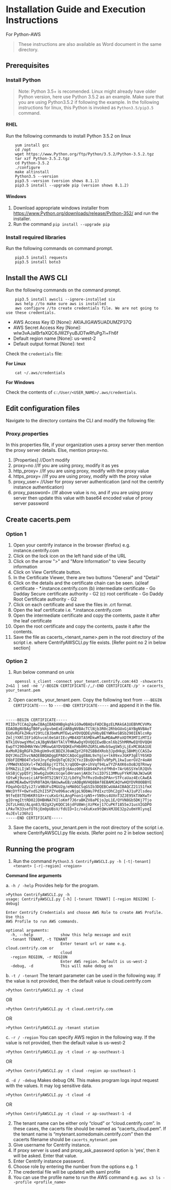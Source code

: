 # Installation Guide and Execution Instructions
For Python-AWS

> These instructions are also available as Word document in the same directory.

## Prerequisites

### Install Python

>Note: Python 3.5+ is recomended. Linux might already have older Python version, here use Python 3.5.2 as an example. Make sure that you are using Python3.5.2 if following the example. In the following instructions for linux, this Python is invoked as `Python3.5/pip3.5` command.

#### RHEL

Run the following commands to install Python 3.5.2 on linux

```
    yum install gcc
    cd /opt
    wget https://www.Python.org/ftp/Python/3.5.2/Python-3.5.2.tgz
    tar xzf Python-3.5.2.tgz
    cd Python-3.5.2
    ./configure
    make altinstall
    Python3.5 --version
    pip3.5 –version (version shows 8.1.1)
    pip3.5 install --upgrade pip (version shows 8.1.2)
```

#### Windows

1.  Download appropriate windows installer from https://www.Python.org/downloads/release/Python-352/ and run the installer.
2.  Run the command `pip install --upgrade pip` 

### Install required libraries

Run the following commands on command prompt. 

```
    pip3.5 install requests
    pip3.5 install boto3
```

## Install the AWS CLI

Run the following commands on the command prompt.

```
    pip3.5 install awscli --ignore-installed six
    aws help //to make sure aws is installed
    aws configure //to create credentials file. We are not going to use these credentials.
```

* AWS Access Key ID [None]: AKIAJIGAW5UADUMZP37Q
* AWS Secret Access Key [None]: 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
* Default region name [None]: us-west-2
* Default output format [None]: text

Check the `credentials` file:

**For Linux**

```
    cat ~/.aws/credentials
```

**For Windows**

Check the contents of `c:/User/<USER_NAME>/.aws/credentials`.

## Edit configuration files

Navigate to the directory contains the CLI and modify the following file:

### Proxy.properties

In this properties file, if your organization uses a proxy server then mention the proxy server details. Else, mention proxy=no.
1.  [Properties]  //Don’t modify
2.  proxy=no //If you are using proxy, modify it as yes
3.  http_proxy= //If you are using proxy, modify with the proxy value
4.  https_proxy= //If you are using proxy, modify with the proxy value
5.  proxy_user= //User for proxy server authentication (and not the centrify instance authentication)
6.  proxy_password=  //If above value is no, and if you are using proxy server then update this value with base64 encoded value of proxy server password

## Create cacerts.pem

### Option 1

1.  Open your centrify instance in the browser (firefox) e.g. instance.centrify.com
2.  Click on the lock icon on the left hand side of the URL
3.  Click on the arrow ">" and "More Information" to view Security information
4.  Click on View Certificate button.
5.  In the Certificate Viewer, there are two buttons "General" and "Detail"
6.  Click on the details and the certificate chain can be seen. (a)leaf certificate - *.instance.centrify.com (b) intermediate certificate - Go Dadday Secure certificate authority - G2 (c) root certificate - Go Daddy Root Certificate authority - G2
7.  Click on each certificate and save the files in .crt format.
8.  Open the leaf certificate i.e. *.instance.centrify.com
9.  Open the intermediate certificate and copy the contents, paste it after the leaf certificate
10.  Open the root certificate and copy the contents, paste it after the contents.
11.  Save the file as cacerts_<tenant_name>.pem in the root directory of the script i.e. where CentrifyAWSCLI.py file exists.  [Refer point no 2 in below section]

### Option 2

1.  Run below command on unix

```    
    openssl s_client -connect your_tenant.centrify.com:443 -showcerts 2>&1 | sed -ne '/-BEGIN CERTIFICATE-/,/-END CERTIFICATE-/p' > cacerts_ your_tenant.pem
```

2.  Open cacerts_ your_tenant.pem. Copy the following text from `---BEGIN CERTIFICATE----` to `----END CERTIFICATE-----` and append it in the file.
 
```
-----BEGIN CERTIFICATE-----
MIIDxTCCAq2gAwIBAgIBADANBgkqhkiG9w0BAQsFADCBgzELMAkGA1UEBhMCVVMx
EDAOBgNVBAgTB0FyaXpvbmExEzARBgNVBAcTClNjb3R0c2RhbGUxGjAYBgNVBAoT
EUdvRGFkZHkuY29tLCBJbmMuMTEwLwYDVQQDEyhHbyBEYWRkeSBSb290IENlcnRp
ZmljYXRlIEF1dGhvcml0eSAtIEcyMB4XDTA5MDkwMTAwMDAwMFoXDTM3MTIzMTIz
NTk1OVowgYMxCzAJBgNVBAYTAlVTMRAwDgYDVQQIEwdBcml6b25hMRMwEQYDVQQH
EwpTY290dHNkYWxlMRowGAYDVQQKExFHb0RhZGR5LmNvbSwgSW5jLjExMC8GA1UE
AxMoR28gRGFkZHkgUm9vdCBDZXJ0aWZpY2F0ZSBBdXRob3JpdHkgLSBHMjCCASIw
DQYJKoZIhvcNAQEBBQADggEPADCCAQoCggEBAL9xYgjx+lk09xvJGKP3gElY6SKD
E6bFIEMBO4Tx5oVJnyfq9oQbTqC023CYxzIBsQU+B07u9PpPL1kwIuerGVZr4oAH
/PMWdYA5UXvl+TW2dE6pjYIT5LY/qQOD+qK+ihVqf94Lw7YZFAXK6sOoBJQ7Rnwy
DfMAZiLIjWltNowRGLfTshxgtDj6AozO091GB94KPutdfMh8+7ArU6SSYmlRJQVh
GkSBjCypQ5Yj36w6gZoOKcUcqeldHraenjAKOc7xiID7S13MMuyFYkMlNAJWJwGR
tDtwKj9useiciAF9n9T521NtYJ2/LOdYq7hfRvzOxBsDPAnrSTFcaUaz4EcCAwEA
AaNCMEAwDwYDVR0TAQH/BAUwAwEB/zAOBgNVHQ8BAf8EBAMCAQYwHQYDVR0OBBYE
FDqahQcQZyi27/a9BUFuIMGU2g/eMA0GCSqGSIb3DQEBCwUAA4IBAQCZ21151fmX
WWcDYfF+OwYxdS2hII5PZYe096acvNjpL9DbWu7PdIxztDhC2gV7+AJ1uP2lsdeu
9tfeE8tTEH6KRtGX+rcuKxGrkLAngPnon1rpN5+r5N9ss4UXnT3ZJE95kTXWXwTr
gIOrmgIttRD02JDHBHNA7XIloKmf7J6raBKZV8aPEjoJpL1E/QYVN8Gb5DKj7Tjo
2GTzLH4U/ALqn83/B2gX2yKQOC16jdFU8WnjXzPKej17CuPKf1855eJ1usV2GDPO
LPAvTK33sefOT6jEm0pUBsV/fdUID+Ic/n4XuKxe9tQWskMJDE32p2u0mYRlynqI
4uJEvlz36hz1
-----END CERTIFICATE-----
```

3.  Save the cacerts_ your_tenant.pem in the root directory of the script i.e. where CentrifyAWSCLI.py file exists.  [Refer point no 2 in below section]

## Running the program

1.  Run the command `Python3.5 CentrifyAWSCLI.py -h [-t|-tenant] <tenant> [-r|-region] <region>`

**Command line arguments**

a.  `-h / -help`
Provides help for the program.

```
>Python CentrifyAWSCLI.py -h
usage: CentrifyAWSCLI.py [-h] [-tenant TENANT] [-region REGION] [-debug]

Enter Centrify Credentials and choose AWS Role to create AWS Profile. Use this
AWS Profile to run AWS commands.

optional arguments:
  -h, --help            show this help message and exit
  -tenant TENANT, -t TENANT
                        Enter tenant url or name e.g. cloud.centrify.com or
                        cloud
  -region REGION, -r REGION
                        Enter AWS region. Default is us-west-2
  -debug, -d            This will make debug on
```

b.  `-t / -tenant`
The tenant parameter can be used in the following way. If the value is not provided, then the default value is cloud.centrify.com

```
>Python CentrifyAWSCLI.py -t cloud 
```

OR

```
>Python CentrifyAWSCLI.py -t cloud.centrify.com
```

OR 

```
>Python CentrifyAWSCLI.py -tenant station 
```

c.  `-r / -region`
You can specify AWS region in the following way. If the value is not provided, then the default value is us-west-2

```
>Python CentrifyAWSCLI.py -t cloud -r ap-southeast-1
```

OR

```
>Python CentrifyAWSCLI.py -t cloud -region ap-southeast-1
```

d.  `-d / -debug`
Makes debug ON. This makes program logs input request with the values. It may log sensitive data.

```
>Python CentrifyAWSCLI.py -t cloud -d
```

OR

```
>Python CentrifyAWSCLI.py -t cloud -r ap-southeast-1 -d
```

2.  The tenant name can be either only “cloud” or “cloud.centrify.com”. In these cases, the cacerts file should be named as “cacerts_cloud.pem”. If the tenant name is “mytenant.somedomain.centrify.com” then the cacerts filename should be `cacerts_mytenant.pem`
3.  Give username for Centrify instance.
4.  If proxy server is used and proxy_ask_password option is ‘yes’, then it will be asked. Enter that value.
5.  Enter Centrify instance password.
6.  Choose role by entering the number from the options e.g. 1
7.  The credential file will be updated with saml profile
8.  You can use the profile name to run the AWS command e.g. `aws s3 ls --profile <profile_name>`

